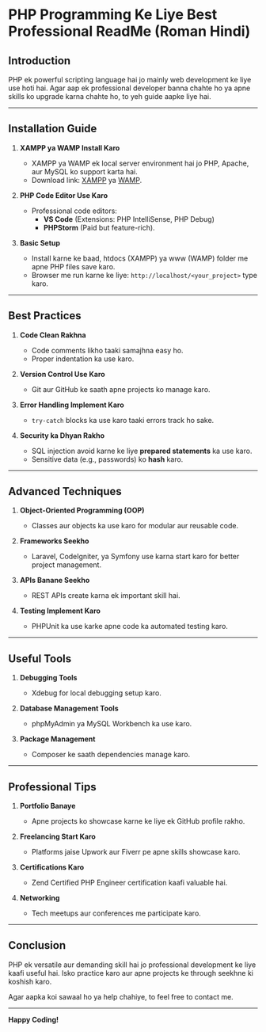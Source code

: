 # PHP Programming Ke Liye Best Professional ReadMe (Roman Hindi)

## Introduction
PHP ek powerful scripting language hai jo mainly web development ke liye use hoti hai. Agar aap ek professional developer banna chahte ho ya apne skills ko upgrade karna chahte ho, to yeh guide aapke liye hai.

---

## Installation Guide
1. **XAMPP ya WAMP Install Karo**
   - XAMPP ya WAMP ek local server environment hai jo PHP, Apache, aur MySQL ko support karta hai.
   - Download link: [XAMPP](https://www.apachefriends.org/) ya [WAMP](https://www.wampserver.com/).

2. **PHP Code Editor Use Karo**
   - Professional code editors:
     - **VS Code** (Extensions: PHP IntelliSense, PHP Debug)
     - **PHPStorm** (Paid but feature-rich).

3. **Basic Setup**
   - Install karne ke baad, htdocs (XAMPP) ya www (WAMP) folder me apne PHP files save karo.
   - Browser me run karne ke liye: `http://localhost/<your_project>` type karo.

---

## Best Practices
1. **Code Clean Rakhna**
   - Code comments likho taaki samajhna easy ho.
   - Proper indentation ka use karo.

2. **Version Control Use Karo**
   - Git aur GitHub ke saath apne projects ko manage karo.

3. **Error Handling Implement Karo**
   - `try-catch` blocks ka use karo taaki errors track ho sake.

4. **Security ka Dhyan Rakho**
   - SQL injection avoid karne ke liye **prepared statements** ka use karo.
   - Sensitive data (e.g., passwords) ko **hash** karo.

---

## Advanced Techniques
1. **Object-Oriented Programming (OOP)**
   - Classes aur objects ka use karo for modular aur reusable code.

2. **Frameworks Seekho**
   - Laravel, CodeIgniter, ya Symfony use karna start karo for better project management.

3. **APIs Banane Seekho**
   - REST APIs create karna ek important skill hai.

4. **Testing Implement Karo**
   - PHPUnit ka use karke apne code ka automated testing karo.

---

## Useful Tools
1. **Debugging Tools**
   - Xdebug for local debugging setup karo.

2. **Database Management Tools**
   - phpMyAdmin ya MySQL Workbench ka use karo.

3. **Package Management**
   - Composer ke saath dependencies manage karo.

---

## Professional Tips
1. **Portfolio Banaye**
   - Apne projects ko showcase karne ke liye ek GitHub profile rakho.

2. **Freelancing Start Karo**
   - Platforms jaise Upwork aur Fiverr pe apne skills showcase karo.

3. **Certifications Karo**
   - Zend Certified PHP Engineer certification kaafi valuable hai.

4. **Networking**
   - Tech meetups aur conferences me participate karo.

---

## Conclusion
PHP ek versatile aur demanding skill hai jo professional development ke liye kaafi useful hai. Isko practice karo aur apne projects ke through seekhne ki koshish karo.

Agar aapka koi sawaal ho ya help chahiye, to feel free to contact me.

---

**Happy Coding!**

